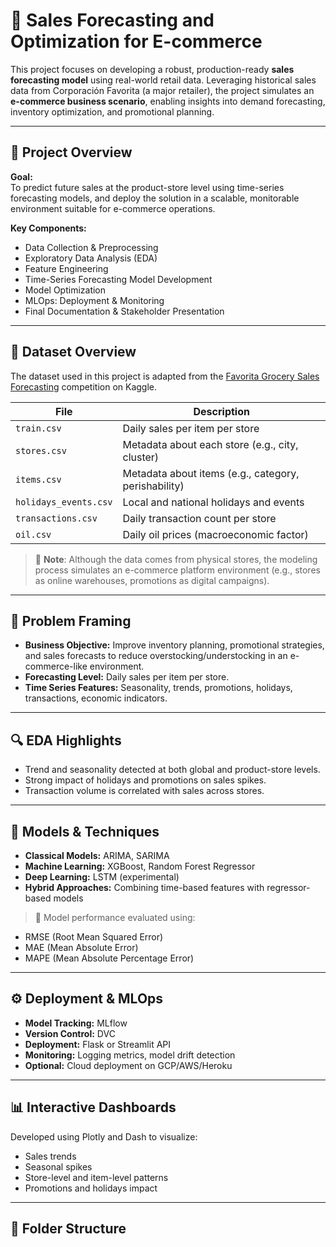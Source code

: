 # 🛒 Sales Forecasting and Optimization for E-commerce

This project focuses on developing a robust, production-ready **sales forecasting model** using real-world retail data. Leveraging historical sales data from Corporación Favorita (a major retailer), the project simulates an **e-commerce business scenario**, enabling insights into demand forecasting, inventory optimization, and promotional planning.

---

## 📌 Project Overview

**Goal:**  
To predict future sales at the product-store level using time-series forecasting models, and deploy the solution in a scalable, monitorable environment suitable for e-commerce operations.

**Key Components:**
- Data Collection & Preprocessing
- Exploratory Data Analysis (EDA)
- Feature Engineering
- Time-Series Forecasting Model Development
- Model Optimization
- MLOps: Deployment & Monitoring
- Final Documentation & Stakeholder Presentation

---

## 📂 Dataset Overview

The dataset used in this project is adapted from the [Favorita Grocery Sales Forecasting](https://www.kaggle.com/competitions/store-sales-time-series-forecasting) competition on Kaggle.

| File                  | Description |
|-----------------------|-------------|
| `train.csv`           | Daily sales per item per store |
| `stores.csv`          | Metadata about each store (e.g., city, cluster) |
| `items.csv`           | Metadata about items (e.g., category, perishability) |
| `holidays_events.csv` | Local and national holidays and events |
| `transactions.csv`    | Daily transaction count per store |
| `oil.csv`             | Daily oil prices (macroeconomic factor) |

> 📝 **Note**: Although the data comes from physical stores, the modeling process simulates an e-commerce platform environment (e.g., stores as online warehouses, promotions as digital campaigns).

---

## 🧠 Problem Framing

- **Business Objective:** Improve inventory planning, promotional strategies, and sales forecasts to reduce overstocking/understocking in an e-commerce-like environment.
- **Forecasting Level:** Daily sales per item per store.
- **Time Series Features:** Seasonality, trends, promotions, holidays, transactions, economic indicators.

---

## 🔍 EDA Highlights

- Trend and seasonality detected at both global and product-store levels.
- Strong impact of holidays and promotions on sales spikes.
- Transaction volume is correlated with sales across stores.

---

## 🤖 Models & Techniques

- **Classical Models:** ARIMA, SARIMA
- **Machine Learning:** XGBoost, Random Forest Regressor
- **Deep Learning:** LSTM (experimental)
- **Hybrid Approaches:** Combining time-based features with regressor-based models

> 🔧 Model performance evaluated using:
- RMSE (Root Mean Squared Error)
- MAE (Mean Absolute Error)
- MAPE (Mean Absolute Percentage Error)

---

## ⚙️ Deployment & MLOps

- **Model Tracking:** MLflow
- **Version Control:** DVC
- **Deployment:** Flask or Streamlit API
- **Monitoring:** Logging metrics, model drift detection
- **Optional:** Cloud deployment on GCP/AWS/Heroku

---

## 📊 Interactive Dashboards

Developed using Plotly and Dash to visualize:
- Sales trends
- Seasonal spikes
- Store-level and item-level patterns
- Promotions and holidays impact

---

## 📁 Folder Structure


